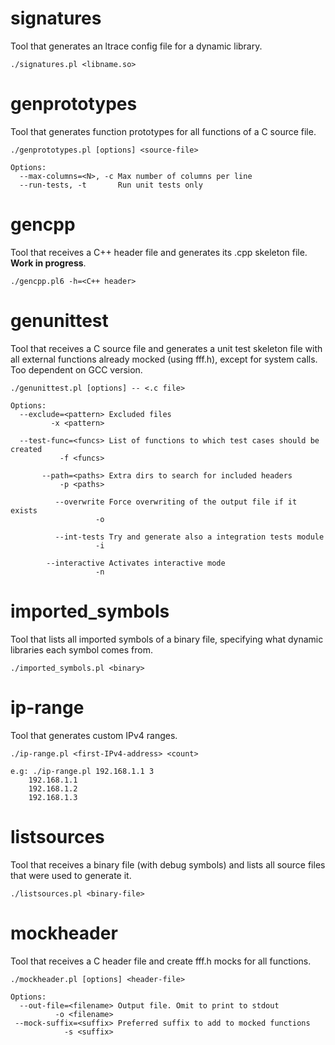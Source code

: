 # signatures
Tool that generates an ltrace config file for a dynamic library.

    ./signatures.pl <libname.so>

# genprototypes
Tool that generates function prototypes for all functions of a C source file.

    ./genprototypes.pl [options] <source-file>

    Options:
      --max-columns=<N>, -c Max number of columns per line
      --run-tests, -t       Run unit tests only
# gencpp
Tool that receives a C++ header file and generates its .cpp skeleton file. **Work in progress**.

    ./gencpp.pl6 -h=<C++ header>

# genunittest
Tool that receives a C source file and generates a unit test skeleton file with all external functions already mocked (using fff.h), except for system calls. Too dependent on GCC version.

    ./genunittest.pl [options] -- <.c file>
    
    Options:
      --exclude=<pattern> Excluded files
             -x <pattern>
      
      --test-func=<funcs> List of functions to which test cases should be created
               -f <funcs>
      
           --path=<paths> Extra dirs to search for included headers
               -p <paths>
               
              --overwrite Force overwriting of the output file if it exists
                       -o
                       
              --int-tests Try and generate also a integration tests module
                       -i
                       
            --interactive Activates interactive mode
                       -n
                       
# imported_symbols
Tool that lists all imported symbols of a binary file, specifying what dynamic libraries each symbol comes from.

    ./imported_symbols.pl <binary>

# ip-range
Tool that generates custom IPv4 ranges.

    ./ip-range.pl <first-IPv4-address> <count>
    
    e.g: ./ip-range.pl 192.168.1.1 3
        192.168.1.1
        192.168.1.2
        192.168.1.3

# listsources
Tool that receives a binary file (with debug symbols) and lists all source files that were used to generate it.

    ./listsources.pl <binary-file>

# mockheader
Tool that receives a C header file and create fff.h mocks for all functions.

    ./mockheader.pl [options] <header-file>
    
    Options:
      --out-file=<filename> Output file. Omit to print to stdout
              -o <filename>
     --mock-suffix=<suffix> Preferred suffix to add to mocked functions
                -s <suffix>
